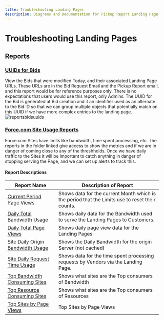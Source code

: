 ```yaml
---
title: Troubleshooting Landing Pages
description: Diagrams and Documentation for Pickup Report Landing Page.
---
```


# Troubleshooting Landing Pages

## Reports
### [UUIDs for Bids](https://roadrebel.lightning.force.com/lightning/r/Report/00O3w0000052BBOEA2/view?queryScope=userFolders)
View the Bids that were modified Today, and their associated Landing Page URLs.  These URLs are in the Bid Request Email and the Pickup Report email, and this report would be for reference purposes only.  There is no expectations that users would use this report, only Admins.  The UUID for the Bid is generated at Bid creation and it an identifier used as an alternate to the Bid ID so that we can group multiple objects that potentially match on this UUID if we have more complex entries to the landing page.
![reportsbidsuuids](https://claytonboss7.github.io/voyajerwiki/assets/img/report-bids-uuids.jpg)

### [Force.com Site Usage Reports](https://roadrebel.lightning.force.com/lightning/r/Folder/00l3w000002ODcoAAG/view?queryScope=userFolders)
Force.com Sites have limits like bandwidth, time spent processing, etc.  The reports in the folder linked give access to show the metrics and if we are in danger of coming close to any of the threshholds.  Once we have daily traffic to the Sites it will be important to catch anything in danger of stopping serving the Page, and we can set up alerts to track this.
#### Report Descriptions

| Report Name | Description of Report |
| --- | --- |
|[Current Period Page Views](https://roadrebel.lightning.force.com/lightning/r/Report/00O3w0000052BBTEA2/view?queryScope=userFolders) | Shows data for the current Month which is the period that the Limits use to reset their counts. |
|[Daily Total Bandwidth Usage](https://roadrebel.lightning.force.com/lightning/r/Report/00O3w0000052BBTEA2/view?queryScope=userFolders) | Shows daily data for the Bandwidth used to serve the Landing Pages to Customers. |
|[Daily Total Page Views](https://roadrebel.lightning.force.com/lightning/r/Report/00O3w0000052BBTEA2/view?queryScope=userFolders) | Shows daily page view data for the Landing Pages |
|[Site Daily Origin Bandwidth Usage](https://roadrebel.lightning.force.com/lightning/r/Report/00O3w0000052BBTEA2/view?queryScope=userFolders) | Shows the Daily Bandwidth for the origin Server (not cached) |
|[Site Daily Request Time Usage](https://roadrebel.lightning.force.com/lightning/r/Report/00O3w0000052BBTEA2/view?queryScope=userFolders) | Shows data for the time spent processing requests by Vendors via the Landing Page. |
|[Top Bandwidth Consuming Sites](https://roadrebel.lightning.force.com/lightning/r/Report/00O3w0000052BBTEA2/view?queryScope=userFolders) | Shows what sites are the Top consumers of Bandwidth |
|[Top Resource Consuming Sites](https://roadrebel.lightning.force.com/lightning/r/Report/00O3w0000052BBTEA2/view?queryScope=userFolders) | Shows what sites are the Top consumers of Resources |
|[Top Sites by Page Views](https://roadrebel.lightning.force.com/lightning/r/Report/00O3w0000052BBTEA2/view?queryScope=userFolders) | Top Sites by Page Views |
